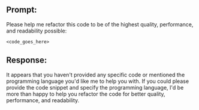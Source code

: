 ## Prompt:
Please help me refactor this code to be of the highest quality, performance, and readability possible:

```<language>
<code_goes_here>
```

## Response:

It appears that you haven't provided any specific code or mentioned the programming language you'd like me to help you with. If you could please provide the code snippet and specify the programming language, I'd be more than happy to help you refactor the code for better quality, performance, and readability.